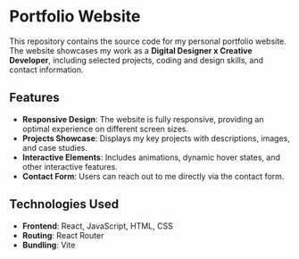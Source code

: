 # Portfolio Website
This repository contains the source code for my personal portfolio website. The website showcases my work as a **Digital Designer x Creative Developer**, including selected projects, coding and design skills, and contact information.

## Features
* **Responsive Design**: The website is fully responsive, providing an optimal experience on different screen sizes.
* **Projects Showcase**: Displays my key projects with descriptions, images, and case studies.
* **Interactive Elements**: Includes animations, dynamic hover states, and other interactive features.
* **Contact Form**: Users can reach out to me directly via the contact form.

## Technologies Used
* **Frontend**: React, JavaScript, HTML, CSS
* **Routing**: React Router
* **Bundling**: Vite
